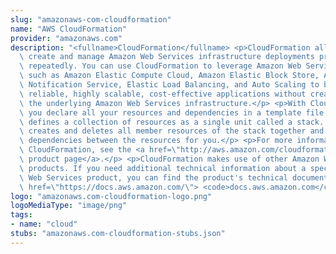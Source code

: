 ```yaml
---
slug: "amazonaws-com-cloudformation"
name: "AWS CloudFormation"
provider: "amazonaws.com"
description: "<fullname>CloudFormation</fullname> <p>CloudFormation allows you to\
  \ create and manage Amazon Web Services infrastructure deployments predictably and\
  \ repeatedly. You can use CloudFormation to leverage Amazon Web Services products,\
  \ such as Amazon Elastic Compute Cloud, Amazon Elastic Block Store, Amazon Simple\
  \ Notification Service, Elastic Load Balancing, and Auto Scaling to build highly\
  \ reliable, highly scalable, cost-effective applications without creating or configuring\
  \ the underlying Amazon Web Services infrastructure.</p> <p>With CloudFormation,\
  \ you declare all your resources and dependencies in a template file. The template\
  \ defines a collection of resources as a single unit called a stack. CloudFormation\
  \ creates and deletes all member resources of the stack together and manages all\
  \ dependencies between the resources for you.</p> <p>For more information about\
  \ CloudFormation, see the <a href=\"http://aws.amazon.com/cloudformation/\">CloudFormation\
  \ product page</a>.</p> <p>CloudFormation makes use of other Amazon Web Services\
  \ products. If you need additional technical information about a specific Amazon\
  \ Web Services product, you can find the product's technical documentation at <a\
  \ href=\"https://docs.aws.amazon.com/\"> <code>docs.aws.amazon.com</code> </a>.</p>"
logo: "amazonaws.com-cloudformation-logo.png"
logoMediaType: "image/png"
tags:
- name: "cloud"
stubs: "amazonaws.com-cloudformation-stubs.json"
---
```

